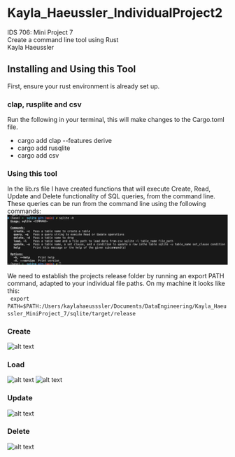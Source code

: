 # Kayla_Haeussler_IndividualProject2

IDS 706: Mini Project 7  
Create a command line tool using Rust  
Kayla Haeussler


## Installing and Using this Tool
First, ensure your rust environment is already set up.   

### clap, rusplite and csv
Run the following in your terminal, this will make changes to the Cargo.toml file. 
* cargo add clap --features derive
* cargo add rusqlite
* cargo add csv

### Using this tool
In the lib.rs file I have created functions that will execute Create, Read, Update and Delete functionality of SQL queries, from the command line. These queries can be run from the command line using the following commands: 
![alt text](readme_photos/sqlite-h.png)

We need to establish the projects release folder by running an export PATH command, adapted to your individual file paths. On my machine it looks like this:  
``` export PATH=$PATH:/Users/kaylahaeusssler/Documents/DataEngineering/Kayla_Haeussler_MiniProject_7/sqlite/target/release```
### Create
![alt text](readme_photos/sqlite-c.png)
### Load
![alt text](readme_photos/sqlite-lp1.png)
![alt text](readme_photos/sqlite-lp2.png)
### Update
![alt text](readme_photos/sqlite-u.png)
### Delete
![alt text](readme_photos/sqlite-d.png)